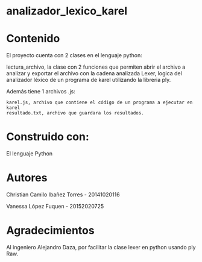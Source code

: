 # analizador_lexico_karel

# Contenido
El proyecto cuenta con 2 clases en el lenguaje python:

  lectura_archivo, la clase con 2 funciones que permiten abrir el archivo a analizar y exportar el archivo con la cadena analizada
  Lexer, logica del analizador léxico de un programa de karel utilizando la libreria ply.

Además tiene 1 archivos .js:
   
    karel.js, archivo que contiene el código de un programa a ejecutar en karel
    resultado.txt, archivo que guardara los resultados.

# Construido con:
El lenguaje Python

# Autores
Christian Camilo Ibañez Torres - 20141020116

Vanessa López Fuquen - 20152020725

# Agradecimientos
Al ingeniero Alejandro Daza, por facilitar la clase lexer en python usando ply Raw.
